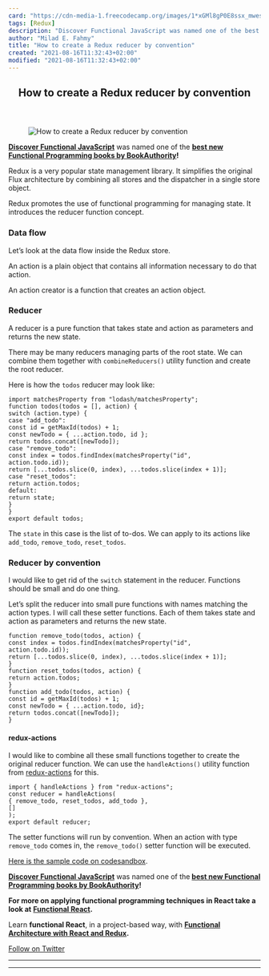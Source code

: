 ```yaml
---
card: "https://cdn-media-1.freecodecamp.org/images/1*xGMl8gP0E8ssx_mweswYQA.jpeg"
tags: [Redux]
description: "Discover Functional JavaScript was named one of the best new "
author: "Milad E. Fahmy"
title: "How to create a Redux reducer by convention"
created: "2021-08-16T11:32:43+02:00"
modified: "2021-08-16T11:32:43+02:00"
---
```

<div class="site-wrapper">
<main id="site-main" class="site-main outer">
<div class="inner">
<article class="post-full post tag-redux tag-javascript tag-functional-programming tag-technology tag-coding ">
<header class="post-full-header">
<h1 class="post-full-title">How to create a Redux reducer by convention</h1>
</header>
<figure class="post-full-image">
<picture>
<source media="(max-width: 700px)" sizes="1px" srcset="data:image/gif;base64,R0lGODlhAQABAIAAAAAAAP///yH5BAEAAAAALAAAAAABAAEAAAIBRAA7 1w">
<source media="(min-width: 701px)" sizes="(max-width: 800px) 400px,
(max-width: 1170px) 700px,
1400px" srcset="https://cdn-media-1.freecodecamp.org/images/1*xGMl8gP0E8ssx_mweswYQA.jpeg 300w,
https://cdn-media-1.freecodecamp.org/images/1*xGMl8gP0E8ssx_mweswYQA.jpeg 600w,
https://cdn-media-1.freecodecamp.org/images/1*xGMl8gP0E8ssx_mweswYQA.jpeg 1000w,
https://cdn-media-1.freecodecamp.org/images/1*xGMl8gP0E8ssx_mweswYQA.jpeg 2000w">
<img onerror="this.style.display='none'" src="https://cdn-media-1.freecodecamp.org/images/1*xGMl8gP0E8ssx_mweswYQA.jpeg" alt="How to create a Redux reducer by convention">
</picture>
</figure>
<section class="post-full-content">
<div class="post-content">
<p><a href="https://read.amazon.com/kp/embed?asin=B07PBQJYYG&amp;preview=newtab&amp;linkCode=kpe&amp;ref_=cm_sw_r_kb_dp_cm5KCbE5BDJGE" rel="nofollow noopener noopener noopener noopener noopener noopener noopener noopener noopener noopener noopener noopener nofollow noopener nofollow noopener"><strong><strong>Discover Functional JavaScript</strong></strong></a> was named one of the <a href="https://bookauthority.org/books/new-functional-programming-books?t=7p46zt&amp;s=award&amp;book=1095338781" rel="noopener nofollow nofollow noopener"><strong><strong>best new Functional Programming books by BookAuthority</strong></strong></a><strong><strong>!</strong></strong></p><p>Redux is a very popular state management library. It simplifies the original Flux architecture by combining all stores and the dispatcher in a single store object.</p><p>Redux promotes the use of functional programming for managing state. It introduces the reducer function concept.</p><h3 id="data-flow">Data flow</h3><p>Let’s look at the data flow inside the Redux store.</p><p>An action is a plain object that contains all information necessary to do that action.</p><p>An action creator is a function that creates an action object.</p><h3 id="reducer">Reducer</h3><p>A reducer is a pure function that takes state and action as parameters and returns the new state.</p><p>There may be many reducers managing parts of the root state. We can combine them together with <code>combineReducers()</code> utility function and create the root reducer.</p><p>Here is how the <code>todos</code> reducer may look like:</p><pre><code>import matchesProperty from "lodash/matchesProperty";
function todos(todos = [], action) {
switch (action.type) {
case "add_todo":
const id = getMaxId(todos) + 1;
const newTodo = { ...action.todo, id };
return todos.concat([newTodo]);
case "remove_todo":
const index = todos.findIndex(matchesProperty("id",
action.todo.id));
return [...todos.slice(0, index), ...todos.slice(index + 1)];
case "reset_todos":
return action.todos;
default:
return state;
}
}
export default todos;</code></pre><p>The <code>state</code> in this case is the list of to-dos. We can apply to its actions like <code>add_todo</code>, <code>remove_todo</code>, <code>reset_todos</code>.</p><h3 id="reducer-by-convention">Reducer by convention</h3><p>I would like to get rid of the <code>switch</code> statement in the reducer. Functions should be small and do one thing.</p><p>Let’s split the reducer into small pure functions with names matching the action types. I will call these setter functions. Each of them takes state and action as parameters and returns the new state.</p><pre><code>function remove_todo(todos, action) {
const index = todos.findIndex(matchesProperty("id",
action.todo.id));
return [...todos.slice(0, index), ...todos.slice(index + 1)];
}
function reset_todos(todos, action) {
return action.todos;
}
function add_todo(todos, action) {
const id = getMaxId(todos) + 1;
const newTodo = { ...action.todo, id};
return todos.concat([newTodo]);
}</code></pre><h4 id="redux-actions">redux-actions</h4><p>I would like to combine all these small functions together to create the original reducer function. We can use the <code>handleActions()</code> utility function from <a href="https://redux-actions.js.org/" rel="noopener">redux-actions</a> for this.</p><pre><code>import { handleActions } from "redux-actions";
const reducer = handleActions(
{ remove_todo, reset_todos, add_todo },
[]
);
export default reducer;</code></pre><p>The setter functions will run by convention. When an action with type <code>remove_todo</code> comes in, the <code>remove_todo()</code> setter function will be executed.</p><p><a href="https://codesandbox.io/s/26m5xrxry" rel="noopener">Here is the sample code on codesandbox</a>.</p><p><a href="https://read.amazon.com/kp/embed?asin=B07PBQJYYG&amp;preview=newtab&amp;linkCode=kpe&amp;ref_=cm_sw_r_kb_dp_cm5KCbE5BDJGE&amp;source=post_page---------------------------"><strong><strong>Discover Functional JavaScript</strong></strong></a> was named one of the<strong><strong> </strong></strong><a href="https://bookauthority.org/books/new-functional-programming-books?t=7p46zt&amp;s=award&amp;book=1095338781&amp;source=post_page---------------------------"><strong><strong>best new Functional Programming books by BookAuthority</strong></strong></a><strong><strong>!</strong></strong></p><p><strong><strong>For more on applying functional programming techniques in React take a look at</strong></strong> <a href="https://read.amazon.com/kp/embed?asin=B07S1NLFTS&amp;preview=newtab&amp;linkCode=kpe&amp;ref_=cm_sw_r_kb_dp_Pko5CbA30383Y" rel="noopener nofollow"><strong><strong>Functional React</strong></strong></a><strong><strong>.</strong></strong></p><p>Learn <strong><strong>functional React</strong></strong>, in a project-based way, with <a href="https://read.amazon.com/kp/embed?asin=B0846NRJYR&amp;preview=newtab&amp;linkCode=kpe&amp;ref_=cm_sw_r_kb_dp_o.hlEbDD02JB2" rel="noopener nofollow"><strong><strong>Functional Architecture with React and Redux</strong></strong></a><strong><strong>.</strong></strong></p><p><a href="https://twitter.com/cristi_salcescu" rel="noopener nofollow nofollow noopener nofollow noopener nofollow noopener">Follow on Twitter</a></p>
</div>
<hr>
<hr>
</section>
</article>
</div>
</main>
</div>
<!-- Google Tag Manager (noscript) -->
<!-- End Google Tag Manager (noscript) -->
